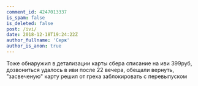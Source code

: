 ```yaml
---
comment_id: 4247013337
is_spam: false
is_deleted: false
post: /ivi/
date: 2018-12-18T19:24:22Z
author_fullname: 'Серж'
author_is_anon: true
---
```


<p>Тоже обнаружил в детализации карты сбера списание на иви 399руб, дозвониться удалось в иви после 22 вечера, обещали вернуть, "засвеченую" карту решил от греха заблокировать с перевыпуском</p>
